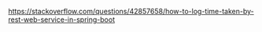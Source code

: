 https://stackoverflow.com/questions/42857658/how-to-log-time-taken-by-rest-web-service-in-spring-boot
